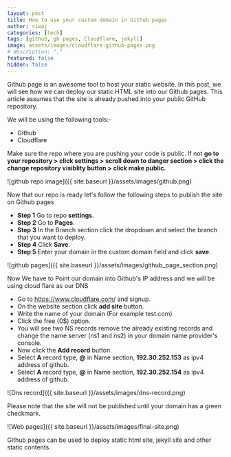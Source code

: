 ```yaml
---
layout: post
title: How to use your custom domain in Github pages
author: riwaj
categories: [tech]
tags: [github, gh pages, Cloudflare, jekyll]
image: assets/images/cloudflare-github-pages.png
# description: "."
featured: false
hidden: false
---
```

Github page is an awesome tool to host your static website. In this post, we will see how we can deploy our static HTML site into our Github pages. This article assumes that the site is already pushed into your public GitHub repository.

We will be using the following tools:-
- Github
- Cloudflare

Make sure the repo where you are pushing your code is public. If not **go to your repository > click settings > scroll down to danger section > click the change repository visiblity button > click make public.**

![github repo image]({{ site.baseurl }}/assets/images/github.png)


Now that our repo is ready let's follow the following steps to publish the site on Github pages
- **Step 1** Go to repo **settings**.
- **Step 2** Go to **Pages**.
- **Step 3** In the Branch section click the dropdown and select the branch that you want to deploy.
- **Step 4** Click **Save**.
- **Step 5** Enter your domain in the custom domain field and click **save**.

![github pages]({{ site.baseurl }}/assets/images/github_page_section.png)

Now We have to Point our domain into Github's IP address and we will be using cloud flare as our DNS

- Go to https://www.cloudflare.com/ and signup.
- On the website section click **add site** button.
- Write the name of your domain (For example test.com) 
- Click the free (0$) option. 
- You will see two NS records remove the already existing records and change the name server (ns1 and ns2) in your domain name provider's console.
- Now click the **Add record** button.
- Select **A** record type, **@** in Name section, **192.30.252.153** as ipv4 address of github. 
- Select **A** record type, **@** in Name section, **192.30.252.154** as ipv4 address of github. 

![Dns record]({{ site.baseurl }}/assets/images/dns-record.png)

Please note that the site will not be published until your domain has a green checkmark.

![Web pages]({{ site.baseurl }}/assets/images/final-site.png)

Github pages can be used to deploy static html site, jekyll site and other static contents.
